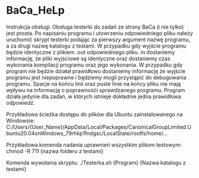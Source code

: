 # BaCa_HeLp

Instrukcja obsługi:
Obsługa testerki do zadań ze strony BaCa (i nie tylko) jest prosta. Po napisaniu programu i utowrzeniu odpowiedniego pliku należy uruchomić skrypt testerki podając za pierwszy argument nazwę programu, a za drugi nazwę katalogu z testami. W przypadku gdy wyjście programu będzie identyczne z plikiem .out odpowiedniego pliku .in dostaniemy informację, że pliki wyjściowe są identyczne oraz dostaniemy czas wykonania kompilacji programu oraz jego wykonania. W przypadku gdy program nie będzie działał prawidłowo dostaniemy informację że wyjście programu jest niepoprawne i będziemy mogli przystąpić do debugowania programu. Spacje na końcu linii oraz puste linie na końcy pliku nie mają wpływu na informację o poprawnośći sprawdzanego programu. Program działa jedynie dla zadań, w których istnieje dokładnie jedna prawidłowa odpowiedź.

Przykładowa ścieżka dostępu do plików dla Ubuntu zainstalowanego na Windowsie:
  C:/Users/{User_Name}/AppData/Local/Packages/CanonicalGroupLimited.Ubuntu20.04onWindows_79rhkp1fndgsc/LocalState/rootfs/home/...
  
Przykładowa komenda nadania uprawnień wszystkim plikom testowym:
  chmod -R 711 {nazwa folderu z testami}
  
Komenda wywołania skryptu:
  ./Testerka.sh {Program} {Nazwa katalogu z testami}
